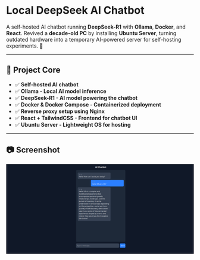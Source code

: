 # Local DeepSeek AI Chatbot

A self-hosted AI chatbot running **DeepSeek-R1** with **Ollama**, **Docker**, and **React**.
Revived a **decade-old PC** by installing **Ubuntu Server**, turning outdated hardware into a temporary AI-powered server for self-hosting experiments. 🚀

---

## 📌 Project Core

- ✅ **Self-hosted AI chatbot**
- ✅ **Ollama - Local AI model inference**
- ✅ **DeepSeek-R1 - AI model powering the chatbot**
- ✅ **Docker & Docker Compose - Containerized deployment**
- ✅ **Reverse proxy setup using Nginx**
- ✅ **React + TailwindCSS - Frontend for chatbot UI**
- ✅ **Ubuntu Server - Lightweight OS for hosting**

---

## 📷 Screenshot

![screenshot](./image.png)
